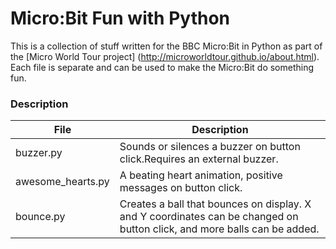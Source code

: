 # Micro:Bit Fun with Python

This is a collection of stuff written for the BBC Micro:Bit in Python as part of the [Micro World Tour project] (http://microworldtour.github.io/about.html). 
Each file is separate and can be used to make the Micro:Bit do something fun.

### Description

File              | Description 
------------------| ------------------------------------------------------------------------|      
buzzer.py         | Sounds or silences a buzzer on button click.Requires an external buzzer.|
awesome_hearts.py | A beating heart animation, positive messages on button click.           |
bounce.py         | Creates a ball that bounces on display. X and Y coordinates can be changed on button click, and more balls can be added. |
